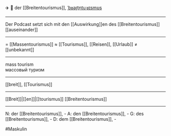 ✈️ 🔵 der [[Breitentourismus]], [ˈbʁaɪ̯tn̩tuˌʁɪsmʊs](https://youglish.com/pronounce/Breitentourismus/german)

---
Der Podcast setzt sich mit den [[Auswirkung]]en des [[Breitentourismus]] [[auseinander]]

---
= [[Massentourismus]]
≈ [[Tourismus]], [[Reisen]], [[Urlaub]]
≠ [[unbekannt]]

---
mass tourism  
массовый туризм

---
[[breit]], [[Tourismus]]

---
[[Breit]]|[[en]]|[[tourismus]]
[[Breitentourismus]]


---
N: der [[Breitentourismus]], -
A: den [[Breitentourismus]], -
G: des [[Breitentourismus]], -
D: dem [[Breitentourismus]], -


#Maskulin 